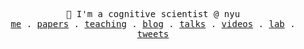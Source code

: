 <p align="center">
  <samp>👋 I'm a cognitive scientist @ nyu</samp><br>
  <samp>
    <a href="https://todd.gureckislab.org">me</a> .
    <a href="https://gureckislab.org/papers">papers</a> .
    <a href="https://teaching.gureckislab.org">teaching</a> .
    <a href="https://todd.gureckislab.org/writing">blog</a> .
    <a href="https://todd.gureckislab.org/talks">talks</a> .
    <a href="https://todd.gureckislab.org/videos">videos</a> .
    <a href="https://gureckislab.org">lab</a> .
    <a href="https://twitter.com/todd_gureckis">tweets</a> 
  </samp>
</p>
